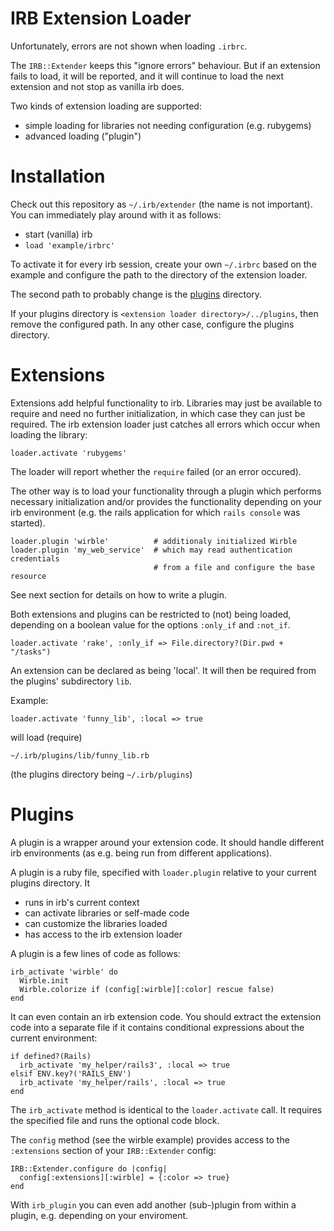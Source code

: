 IRB Extension Loader
====================

Unfortunately, errors are not shown when loading `.irbrc`.

The `IRB::Extender` keeps this "ignore errors" behaviour. But if an extension
fails to load, it will be reported, and it will continue to load the next
extension and not stop as vanilla irb does.

Two kinds of extension loading are supported:
  - simple loading for libraries not needing configuration
    (e.g. rubygems)
  - advanced loading ("plugin")


Installation
============

Check out this repository as `~/.irb/extender` (the name is not important). You
can immediately play around with it as follows:

  - start (vanilla) irb
  - `load 'example/irbrc'`

To activate it for every irb session, create your own `~/.irbrc` based on
the example and configure the path to the directory of the extension
loader.

The second path to probably change is the
[plugins](https://github.com/phorsuedzie/irb-extension-loader-plugins) directory.

If your plugins directory is `<extension loader directory>/../plugins`,
then remove the configured path. In any other case, configure the plugins
directory.

Extensions
==========

Extensions add helpful functionality to irb. Libraries may just be available
to require and need no further initialization, in which case they can just
be required. The irb extension loader just catches all errors which occur
when loading the library:

    loader.activate 'rubygems'

The loader will report whether the `require` failed (or an error occured).

The other way is to load your functionality through a plugin which performs
necessary initialization and/or provides the functionality depending on your
irb environment (e.g. the rails application for which `rails console` was
started).

    loader.plugin 'wirble'          # additionaly initialized Wirble
    loader.plugin 'my_web_service'  # which may read authentication credentials
                                    # from a file and configure the base resource

See next section for details on how to write a plugin.

Both extensions and plugins can be restricted to (not) being loaded, depending
on a boolean value for the options `:only_if` and `:not_if`.

    loader.activate 'rake', :only_if => File.directory?(Dir.pwd + "/tasks")

An extension can be declared as being 'local'. It will then be required
from the plugins' subdirectory `lib`.

Example:

    loader.activate 'funny_lib', :local => true

will load (require)

    ~/.irb/plugins/lib/funny_lib.rb

(the plugins directory being `~/.irb/plugins`)


Plugins
=======

A plugin is a wrapper around your extension code. It should handle different
irb environments (as e.g. being run from different applications).

A plugin is a ruby file, specified with `loader.plugin` relative to
your current plugins directory. It

- runs in irb's current context
- can activate libraries or self-made code
- can customize the libraries loaded
- has access to the irb extension loader

A plugin is a few lines of code as follows:

    irb_activate 'wirble' do
      Wirble.init
      Wirble.colorize if (config[:wirble][:color] rescue false)
    end

It can even contain an irb extension code. You should extract the extension
code into a separate file if it contains conditional expressions about the
current environment:

    if defined?(Rails)
      irb_activate 'my_helper/rails3', :local => true
    elsif ENV.key?('RAILS_ENV')
      irb_activate 'my_helper/rails', :local => true
    end

The `irb_activate` method is identical to the `loader.activate` call.
It requires the specified file and runs the optional code block.

The `config` method (see the wirble example) provides access to the
`:extensions` section of your `IRB::Extender` config:

    IRB::Extender.configure do |config|
      config[:extensions][:wirble] = {:color => true}
    end

With `irb_plugin` you can even add another (sub-)plugin from within a
plugin, e.g. depending on your enviroment.
